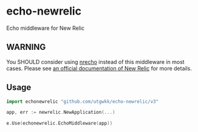 # echo-newrelic
Echo middleware for New Relic

## WARNING

You SHOULD consider using [nrecho](https://godoc.org/github.com/newrelic/go-agent/v3/integrations/nrecho-v3) instead of this middleware in most cases. Please see [an official documentation of New Relic](https://docs.newrelic.com/docs/agents/go-agent/get-started/go-agent-compatibility-requirements) for more details.

## Usage

```go
import echonewrelic "github.com/utgwkk/echo-newrelic/v3"

app, err := newrelic.NewApplication(...)

e.Use(echonewrelic.EchoMiddleware(app))
```
